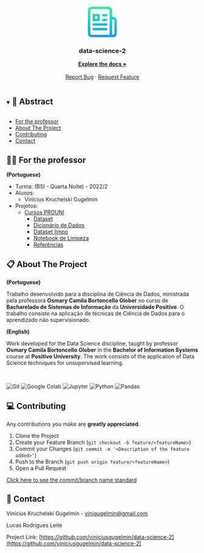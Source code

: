 <p align="center">
  <a href="https://github.com/viniciusgugelmin/data-science-2">
    <img src="readme.png" alt="readme-logo" width="80" height="80">
  </a>

  <h3 align="center">
    data-science-2
  </h3>
  <p align="center">
    <a href="https://github.com/viniciusgugelmin/data-science-2/blob/master/README.md"><strong>Explore the docs »</strong></a>
    <br />
    <br />
    <a href="https://github.com/viniciusgugelmin/data-science-2/issues">Report Bug</a>
    ·
    <a href="https://github.com/viniciusgugelmin/data-science-2/issues">Request Feature</a>
  </p>
</p>

<details open="open">
  <summary><h2 style="display: inline-block">📜 Abstract</h2></summary>

- [For the professor](#for-the-professor)
- [About The Project](#about-the-project)
- [Contributing](#contributing)
- [Contact](#contact)

</details>

<a name="for-the-professor"></a>

## 👩‍🏫 For the professor

**(Portuguese)**

- Turma: (BSI - Quarta Noite) - 2022/2
- Alunos:
  - Vinícius Kruchelski Gugelmin
- Projetos:
  - [Cursos PROUNI](https://github.com/viniciusgugelmin/data-science/tree/main/projects/cursos-prouni)
    - [Dataset](https://brasil.io/dataset/cursos-prouni/cursos)
    - [Dicionário de Dados](https://brasil.io/dataset/cursos-prouni/cursos)
    - [Dataset limpo](https://brasil.io/dataset/cursos-prouni/cursos)
    - [Notebook de Limpeza](https://brasil.io/dataset/cursos-prouni/cursos)
    - [Referências](https://github.com/viniciusgugelmin/data-science/blob/main/projects/cursos-prouni/README.md)

<a name="about-the-project"></a>

## 📋 About The Project

**(Portuguese)**

Trabalho desenvolvido para a disciplina de Ciência de Dados, ministrada pela professora **Osmary Camila Bortoncello Glober** no curso de **Bacharelado de Sistemas de Informação** da **Universidade Positivo**. O trabalho consiste na aplicação de técnicas de Ciência de Dados para o aprendizado não supervisionado.

**(English)**

Work developed for the Data Science discipline, taught by professor **Osmary Camila Bortoncello Glober** in the **Bachelor of Information Systems** course at **Positivo University**. The work consists of the application of Data Science techniques for unsupervised learning.

<br>

![Git](https://img.shields.io/badge/git-%23F05033.svg?style=for-the-badge&logo=git&logoColor=white)
![Google Colab](https://img.shields.io/badge/Google%20Colab-F9AB00?style=for-the-badge&logo=google-colab&logoColor=white)
![Jupyter](https://img.shields.io/badge/Jupyter-F37626?style=for-the-badge&logo=Jupyter&logoColor=white)
![Python](https://img.shields.io/badge/Python-3776AB?style=for-the-badge&logo=python&logoColor=white)
![Pandas](https://img.shields.io/badge/Pandas-150458?style=for-the-badge&logo=pandas&logoColor=white)

<a name="contributing"></a>

## 💻 Contributing

Any contributions you make are **greatly appreciated**.

1. Clone the Project
2. Create your Feature Branch (`git checkout -b feature/<featureName>`)
3. Commit your Changes (`git commit -m '<Description of the feature added>'`)
4. Push to the Branch (`git push origin feature/<featureName>`)
5. Open a Pull Request

<a href="https://github.com/viniciusgugelmin/data-science-2/blob/master/docs/commits-standard.png">
Click here to see the commit/branch name standard
</a>

<a name="contact"></a>

## 📧 Contact

Vinícius Kruchelski Gugelmin - vinigugelmin@gmail.com

Lucas Rodrigues Leite

Project Link: [https://github.com/viniciusgugelmin/data-science-2](https://github.com/viniciusgugelmin/data-science-2)
